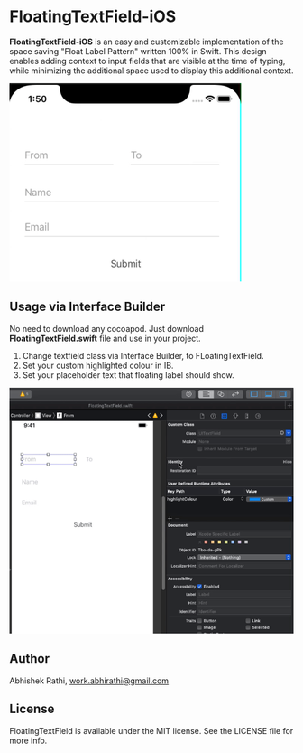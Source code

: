 # FloatingTextField-iOS

**FloatingTextField-iOS** is an easy and customizable implementation of the space saving "Float Label Pattern" written 100% in Swift.
This design enables adding context to input fields that are visible at the time of typing, 
while minimizing the additional space used to display this additional context. 


![](images/working-display.gif)

## Usage via Interface Builder

No need to download any cocoapod. Just download **FloatingTextField.swift** file and use in your project. 
1. Change textfield class via Interface Builder, to FLoatingTextField.
2. Set your custom highlighted colour in IB. 
3. Set your placeholder text that floating label should show. 

![](images/usage-display.gif)


## Author
Abhishek Rathi, work.abhirathi@gmail.com

## License
FloatingTextField is available under the MIT license. See the LICENSE file for more info.
